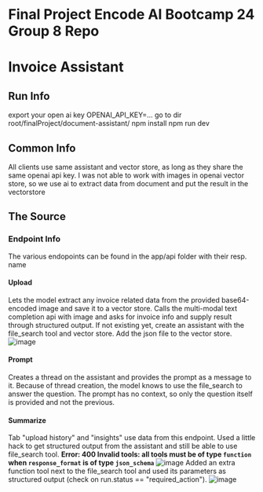 # Final Project Encode AI Bootcamp 24 Group 8 Repo
# Invoice Assistant

## Run Info
export your open ai key OPENAI_API_KEY=...
go to dir root/finalProject/document-assistant/
npm install
npm run dev

## Common Info
All clients use same assistant and vector store, as long as they share the same openai api key.
I was not able to work with images in openai vector store, so we use ai to extract data from document and put the result in the vectorstore

## The Source

### Endpoint Info
The various endopoints can be found in the app/api folder with their resp. name

#### Upload
Lets the model extract any invoice related data from the provided base64-encoded image and save it to a vector store.
Calls the multi-modal text completion api with image and asks for invoice info and supply result through structured output.
If not existing yet, create an assistant with the file_search tool and vector store.
Add the json file to the vector store.
![image](https://github.com/user-attachments/assets/cc0b9e6f-f1d5-43eb-acbd-e864e9c762b9)


#### Prompt
Creates a thread on the assistant and provides the prompt as a message to it.
Because of thread creation, the model knows to use the file_search to answer the question.
The prompt has no context, so only the question itself is provided and not the previous.

#### Summarize
Tab "upload history" and "insights" use data from this endpoint.
Used a little hack to get structured output from the assistant and still be able to use file_search tool.
__Error: 400 Invalid tools: all tools must be of type `function` when `response_format` is of type `json_schema`__
![image](https://github.com/user-attachments/assets/a48c28df-1df7-44b1-8c71-e9d755dad1cc)
Added an extra function tool next to the file_search tool and used its parameters as structured output (check on run.status == "required_action").
![image](https://github.com/user-attachments/assets/84df4c56-efe6-47a7-8366-24a3ea125b14)
